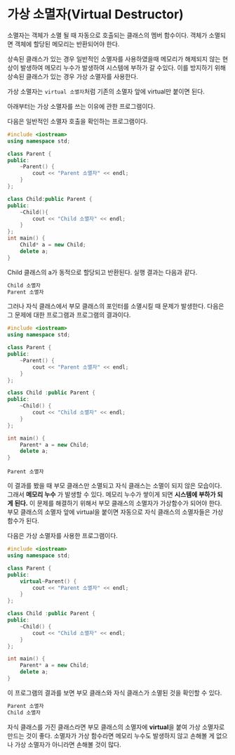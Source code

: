  # 가상 소멸자(Virtual Destructor)
 
 소멸자는 객체가 소멸 될 때 자동으로 호출되는 클래스의 멤버 함수이다. 객체가 소멸되면 객체에 할당된 메모리는 반환되어야 한다.
 
상속된 클래스가 있는 경우 일반적인 소멸자를 사용하였을때 메모리가 해제되지 않는 현상이 발생하여 메모리 누수가 발생하여 시스템에 부하가 갈 수있다. 
이를 방지하기 위해 상속된 클래스가 있는 경우 가상 소멸자를 사용한다.

가상 소멸자는 ``virtual 소멸자``처럼 기존의 소멸자 앞에 virtual만 붙이면 된다.

아래부터는 가상 소멸자를 쓰는 이유에 관한 프로그램이다.

다음은 일반적인 소멸자 호출을 확인하는 프로그램이다.

```cpp
#include <iostream>
using namespace std;

class Parent {
public:
	~Parent() {
		cout << "Parent 소멸자" << endl;
	}
};

class Child:public Parent {
public:
	~Child(){
		cout << "Child 소멸자" << endl;
	}
};
int main() {
	Child* a = new Child;
	delete a;
}
```
Child 클래스의 a가 동적으로 할당되고 반환된다. 실행 결과는 다음과 같다.

```c++
Child 소멸자
Parent 소멸자
```

그러나 자식 클래스에서 부모 클래스의 포인터를 소멸시킬 때 문제가 발생한다.
다음은 그 문제에 대한 프로그램과 프로그램의 결과이다.

```cpp 
#include <iostream>
using namespace std;

class Parent {
public:
	~Parent() {
		cout << "Parent 소멸자" << endl;
	}
};

class Child :public Parent {
public:
	~Child() {
		cout << "Child 소멸자" << endl;
	}
};

int main() {
	Parent* a = new Child;
	delete a;
}
```

``` Parent 소멸자 ```

이 결과를 봤을 때 부모 클래스만 소멸되고 자식 클래스는 소멸이 되지 않은 모습이다. 그래서 **메모리 누수** 가 발생할 수  있다. 메모리 누수가 쌓이게 되면 **시스템에 부하가 되게 된다.** 이 문제를 해결하기 위해서 부모 클래스의 소멸자가 가상함수가 되어야 한다. 부모 클래스의 소멸자 앞에 virtual을 붙이면 자동으로 자식 클래스의 소멸자들은 가상함수가 된다.

다음은 가상 소멸자를 사용한 프로그램이다.

```cpp 
#include <iostream>
using namespace std;

class Parent {
public:
	virtual~Parent() {
		cout << "Parent 소멸자" << endl;
	}
};

class Child :public Parent {
public:
	~Child() {
		cout << "Child 소멸자" << endl;
	}
};

int main() {
	Parent* a = new Child;
	delete a;
}
```
이 프로그램의 결과를 보면 부모 클래스와 자식 클래스가 소멸된 것을 확인할 수 있다.

```c++
Parent 소멸자
Child 소멸자 
```

자식 클래스를 가진 클래스라면 부모 클래스의 소멸자에 **virtual**을 붙여 가상 소멸자로 만드는 것이 좋다. 소멸자가 가상 함수라면 메모리 누수도 발생하지 않고 손해볼 게 없으나 가상 소멸자가 아니라면 손해볼 것이 많다.  

